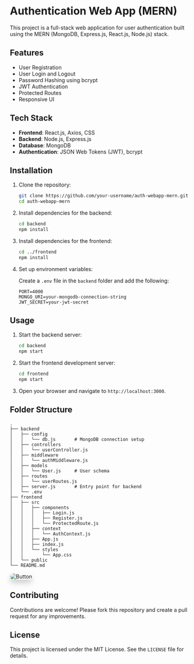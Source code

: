 # Authentication Web App (MERN)

This project is a full-stack web application for user authentication built using the MERN (MongoDB, Express.js, React.js, Node.js) stack.

## Features

- User Registration
- User Login and Logout
- Password Hashing using bcrypt
- JWT Authentication
- Protected Routes
- Responsive UI

## Tech Stack

- **Frontend**: React.js, Axios, CSS
- **Backend**: Node.js, Express.js
- **Database**: MongoDB
- **Authentication**: JSON Web Tokens (JWT), bcrypt

## Installation

1. Clone the repository:

   ```bash
   git clone https://github.com/your-username/auth-webapp-mern.git
   cd auth-webapp-mern
   ```

2. Install dependencies for the backend:

   ```bash
   cd backend
   npm install
   ```

3. Install dependencies for the frontend:

   ```bash
   cd ../frontend
   npm install
   ```

4. Set up environment variables:

   Create a `.env` file in the `backend` folder and add the following:

   ```env 
   PORT=4000
   MONGO_URI=your-mongodb-connection-string
   JWT_SECRET=your-jwt-secret
   ```

## Usage

1. Start the backend server:

   ```bash
   cd backend
   npm start
   ```

2. Start the frontend development server:

   ```bash
   cd frontend
   npm start
   ```

3. Open your browser and navigate to `http://localhost:3000`.

## Folder Structure

```
.
├── backend
│   ├── config
│   │   └── db.js       # MongoDB connection setup
│   ├── controllers
│   │   └── userController.js
│   ├── middleware
│   │   └── authMiddleware.js
│   ├── models
│   │   └── User.js     # User schema
│   ├── routes
│   │   └── userRoutes.js
│   ├── server.js       # Entry point for backend
│   └── .env
├── frontend
│   ├── src
│   │   ├── components
│   │   │   ├── Login.js
│   │   │   ├── Register.js
│   │   │   └── ProtectedRoute.js
│   │   ├── context
│   │   │   └── AuthContext.js
│   │   ├── App.js
│   │   ├── index.js
│   │   └── styles
│   │       └── App.css
│   └── public
└── README.md
```
<a href="https://example.com" target="_blank" style="
  display: inline-block;
  border-radius: 50px;
  overflow: hidden;
  text-decoration: none;
  box-shadow: 0 8px 15px rgba(0, 0, 0, 0.2);
  transition: transform 0.3s ease, box-shadow 0.3s ease;
" onmouseover="this.style.transform='scale(1.1)'; this.style.boxShadow='0 12px 20px rgba(0, 0, 0, 0.3)'" onmouseout="this.style.transform='scale(1)'; this.style.boxShadow='0 8px 15px rgba(0, 0, 0, 0.2)'">
  <img src="https://img.shields.io/badge/Click%20Here-blue?style=for-the-badge" alt="Button" style="
    display: block;
    border-radius: 50px;
  ">
</a>




## Contributing

Contributions are welcome! Please fork this repository and create a pull request for any improvements.

## License

This project is licensed under the MIT License. See the `LICENSE` file for details.
